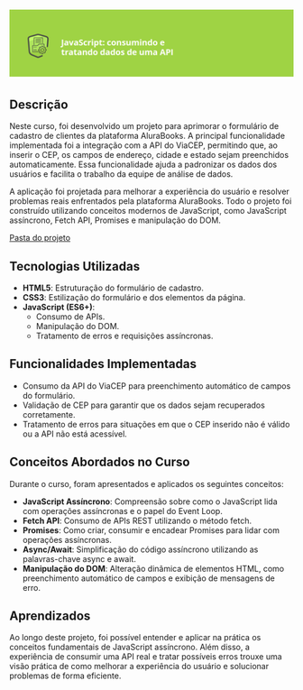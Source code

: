 <h1 align="center">
<img 
    src="./assets-readme/capa.png"
    width="700"  
/>
</h1>

## Descrição

Neste curso, foi desenvolvido um projeto para aprimorar o formulário de cadastro de clientes da plataforma AluraBooks. A principal funcionalidade implementada foi a integração com a API do ViaCEP, permitindo que, ao inserir o CEP, os campos de endereço, cidade e estado sejam preenchidos automaticamente. Essa funcionalidade ajuda a padronizar os dados dos usuários e facilita o trabalho da equipe de análise de dados.

A aplicação foi projetada para melhorar a experiência do usuário e resolver problemas reais enfrentados pela plataforma AluraBooks. Todo o projeto foi construído utilizando conceitos modernos de JavaScript, como JavaScript assíncrono, Fetch API, Promises e manipulação do DOM.

[Pasta do projeto](./js-consumindo-dados-api-main/)

## Tecnologias Utilizadas

- **HTML5**: Estruturação do formulário de cadastro.
- **CSS3**: Estilização do formulário e dos elementos da página.
- **JavaScript (ES6+)**:
  - Consumo de APIs.
  - Manipulação do DOM.
  - Tratamento de erros e requisições assíncronas.

## Funcionalidades Implementadas

- Consumo da API do ViaCEP para preenchimento automático de campos do formulário.
- Validação de CEP para garantir que os dados sejam recuperados corretamente.
- Tratamento de erros para situações em que o CEP inserido não é válido ou a API não está acessível.

## Conceitos Abordados no Curso

Durante o curso, foram apresentados e aplicados os seguintes conceitos:

- **JavaScript Assíncrono**: Compreensão sobre como o JavaScript lida com operações assíncronas e o papel do Event Loop.
- **Fetch API**: Consumo de APIs REST utilizando o método fetch.
- **Promises**: Como criar, consumir e encadear Promises para lidar com operações assíncronas.
- **Async/Await**: Simplificação do código assíncrono utilizando as palavras-chave async e await.
- **Manipulação do DOM**: Alteração dinâmica de elementos HTML, como preenchimento automático de campos e exibição de mensagens de erro.


## Aprendizados

Ao longo deste projeto, foi possível entender e aplicar na prática os conceitos fundamentais de JavaScript assíncrono. Além disso, a experiência de consumir uma API real e tratar possíveis erros trouxe uma visão prática de como melhorar a experiência do usuário e solucionar problemas de forma eficiente.



